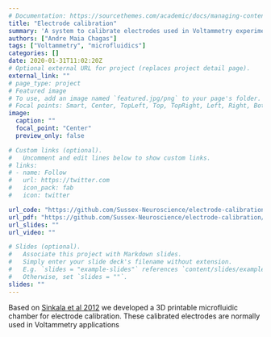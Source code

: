 ```yaml
---
# Documentation: https://sourcethemes.com/academic/docs/managing-content/
title: "Electrode calibration"
summary: 'A system to calibrate electrodes used in Voltammetry experiments'
authors: ["Andre Maia Chagas"]
tags: ["Voltammetry", "microfluidics"]
categories: []
date: 2020-01-31T11:02:20Z
# Optional external URL for project (replaces project detail page).
external_link: ""
# page_type: project
# Featured image
# To use, add an image named `featured.jpg/png` to your page's folder.
# Focal points: Smart, Center, TopLeft, Top, TopRight, Left, Right, BottomLeft, Bottom, BottomRight.
image:
  caption: ""
  focal_point: "Center"
  preview_only: false

# Custom links (optional).
#   Uncomment and edit lines below to show custom links.
# links:
# - name: Follow
#   url: https://twitter.com
#   icon_pack: fab
#   icon: twitter

url_code: "https://github.com/Sussex-Neuroscience/electrode-calibration"
url_pdf: "https://github.com/Sussex-Neuroscience/electrode-calibration/blob/master/literature/Sinkala%20et%20al.%20-%202012%20-%20Electrode%20calibration%20with%20a%20microfluidic%20flow%20cell%20for%20fast-scan%20cyclic%20voltammetry.pdf"
url_slides: ""
url_video: ""

# Slides (optional).
#   Associate this project with Markdown slides.
#   Simply enter your slide deck's filename without extension.
#   E.g. `slides = "example-slides"` references `content/slides/example-slides.md`.
#   Otherwise, set `slides = ""`.
slides: ""
---
```

Based on [Sinkala et al 2012](https://github.com/Sussex-Neuroscience/electrode-calibration/blob/master/literature/Sinkala%20et%20al.%20-%202012%20-%20Electrode%20calibration%20with%20a%20microfluidic%20flow%20cell%20for%20fast-scan%20cyclic%20voltammetry.pdf) we developed a 3D printable microfluidic chamber for electrode calibration. These calibrated electrodes are normally used in Voltammetry applications
